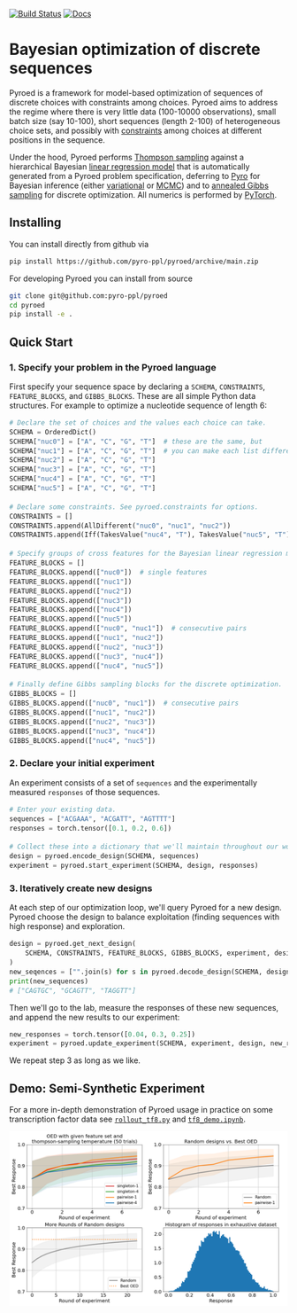 [![Build Status](https://github.com/pyro-ppl/pyroed/workflows/CI/badge.svg)](https://github.com/pyro-ppl/pyroed/actions)
[![Docs](https://img.shields.io/badge/api-docs-blue)](https://pyro-ppl.github.io/pyroed/)

# Bayesian optimization of discrete sequences

Pyroed is a framework for model-based optimization of sequences of discrete
choices with constraints among choices.
Pyroed aims to address the regime where there is very little data (100-10000
observations), small batch size (say 10-100), short sequences (length 2-100) of
heterogeneous choice sets, and possibly with [constraints](https://pyro-ppl.github.io/pyroed/constraints.html) among choices at
different positions in the sequence.

Under the hood, Pyroed performs
[Thompson sampling](https://pyro-ppl.github.io/pyroed/internals.html#pyroed.oed.thompson_sample)
against a hierarchical Bayesian
[linear regression model](https://pyro-ppl.github.io/pyroed/internals.html#pyroed.models.model)
that is automatically generated from a Pyroed problem specification, deferring
to [Pyro](https://pyro.ai) for Bayesian inference (either
[variational](https://pyro-ppl.github.io/pyroed/internals.html#pyroed.inference.fit_svi)
or
[MCMC](https://pyro-ppl.github.io/pyroed/internals.html#pyroed.inference.fit_mcmc))
and to
[annealed Gibbs sampling](https://pyro-ppl.github.io/pyroed/internals.html#pyroed.optimizers.optimize_simulated_annealing)
for discrete optimization.  All numerics is performed by
[PyTorch](https://pytorch.org).

## Installing

You can install directly from github via
```sh
pip install https://github.com/pyro-ppl/pyroed/archive/main.zip
```
For developing Pyroed you can install from source
```sh
git clone git@github.com:pyro-ppl/pyroed
cd pyroed
pip install -e .
```

## Quick Start

### 1. Specify your problem in the Pyroed language

First specify your sequence space by declaring a `SCHEMA`, `CONSTRAINTS`, `FEATURE_BLOCKS`, and `GIBBS_BLOCKS`. These are all simple Python data structures.
For example to optimize a nucleotide sequence of length 6:
```python
# Declare the set of choices and the values each choice can take.
SCHEMA = OrderedDict()
SCHEMA["nuc0"] = ["A", "C", "G", "T"]  # these are the same, but
SCHEMA["nuc1"] = ["A", "C", "G", "T"]  # you can make each list different
SCHEMA["nuc2"] = ["A", "C", "G", "T"]
SCHEMA["nuc3"] = ["A", "C", "G", "T"]
SCHEMA["nuc4"] = ["A", "C", "G", "T"]
SCHEMA["nuc5"] = ["A", "C", "G", "T"]

# Declare some constraints. See pyroed.constraints for options.
CONSTRAINTS = []
CONSTRAINTS.append(AllDifferent("nuc0", "nuc1", "nuc2"))
CONSTRAINTS.append(Iff(TakesValue("nuc4", "T"), TakesValue("nuc5", "T")))

# Specify groups of cross features for the Bayesian linear regression model.
FEATURE_BLOCKS = []
FEATURE_BLOCKS.append(["nuc0"])  # single features
FEATURE_BLOCKS.append(["nuc1"])
FEATURE_BLOCKS.append(["nuc2"])
FEATURE_BLOCKS.append(["nuc3"])
FEATURE_BLOCKS.append(["nuc4"])
FEATURE_BLOCKS.append(["nuc5"])
FEATURE_BLOCKS.append(["nuc0", "nuc1"])  # consecutive pairs
FEATURE_BLOCKS.append(["nuc1", "nuc2"])
FEATURE_BLOCKS.append(["nuc2", "nuc3"])
FEATURE_BLOCKS.append(["nuc3", "nuc4"])
FEATURE_BLOCKS.append(["nuc4", "nuc5"])

# Finally define Gibbs sampling blocks for the discrete optimization.
GIBBS_BLOCKS = []
GIBBS_BLOCKS.append(["nuc0", "nuc1"])  # consecutive pairs
GIBBS_BLOCKS.append(["nuc1", "nuc2"])
GIBBS_BLOCKS.append(["nuc2", "nuc3"])
GIBBS_BLOCKS.append(["nuc3", "nuc4"])
GIBBS_BLOCKS.append(["nuc4", "nuc5"])
```

### 2. Declare your initial experiment

An experiment consists of a set of `sequences` and the experimentally measured
`responses` of those sequences.
```python
# Enter your existing data.
sequences = ["ACGAAA", "ACGATT", "AGTTTT"]
responses = torch.tensor([0.1, 0.2, 0.6])

# Collect these into a dictionary that we'll maintain throughout our workflow.
design = pyroed.encode_design(SCHEMA, sequences)
experiment = pyroed.start_experiment(SCHEMA, design, responses)
```

### 3. Iteratively create new designs

At each step of our optimization loop, we'll query Pyroed for a new design.
Pyroed choose the design to balance exploitation (finding sequences with high
response) and exploration.
```python
design = pyroed.get_next_design(
    SCHEMA, CONSTRAINTS, FEATURE_BLOCKS, GIBBS_BLOCKS, experiment, design_size=3
)
new_seqences = ["".join(s) for s in pyroed.decode_design(SCHEMA, design)]
print(new_sequences)
# ["CAGTGC", "GCAGTT", "TAGGTT"]
```
Then we'll go to the lab, measure the responses of these new sequences, and
append the new results to our experiment:
```python
new_responses = torch.tensor([0.04, 0.3, 0.25])
experiment = pyroed.update_experiment(SCHEMA, experiment, design, new_responses)
```
We repeat step 3 as long as we like.

## Demo: Semi-Synthetic Experiment 

For a more in-depth demonstration of Pyroed usage in practice on some transcription factor data
see [`rollout_tf8.py`](https://github.com/pyro-ppl/pyroed/blob/main/examples/rollout_tf8.py)
and [`tf8_demo.ipynb`](https://github.com/pyro-ppl/pyroed/blob/main/examples/tf8_demo.ipynb).

![plot](./examples/oed_vs_rand.png)
